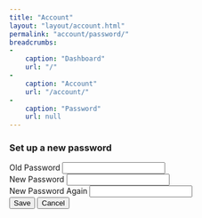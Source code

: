 ```yaml
---
title: "Account"
layout: "layout/account.html"
permalink: "account/password/"
breadcrumbs:
-
    caption: "Dashboard"
    url: "/"
-
    caption: "Account"
    url: "/account/"
-
    caption: "Password"
    url: null
---
```


<h3>Set up a new password</h3>
<div class="form-group-stack form-group-stack--bordered form-group-container">
    <div class="form-group--row">
        <label class="form-label" for="your-old-password">Old Password</label>
        <input class="form-control" id="your-old-password" name="your-old-password" type="password" />
    </div>
    <div class="form-group--row">
        <label class="form-label" for="your-new-password">New Password</label>
        <input class="form-control" id="your-new-password" name="your-new-password" type="password" />
    </div>
    <div class="form-group--row">
        <label class="form-label" for="your-new-again-password">New Password Again</label>
        <input class="form-control" id="your-new-again-password" name="your-new-again-password" type="password" />
    </div>
</div>
<div class="app-actions">
    <button class="btn btn--primary">Save</button>
    <button class="btn btn--light">Cancel</button>
</div>
